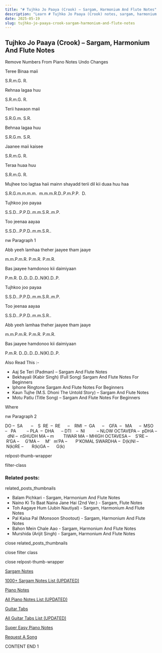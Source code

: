 ```yaml
---
title: "# Tujhko Jo Paaya (Crook) – Sargam, Harmonium And Flute Notes"
description: "Learn # Tujhko Jo Paaya (Crook) notes, sargam, harmonium notations and flute notes. Easy step-by-step tutorial for beginners."
date: 2025-05-19
slug: tujhko-jo-paaya-crook-sargam-harmonium-and-flute-notes
---
```


## Tujhko Jo Paaya (Crook) – Sargam, Harmonium And Flute Notes

Remove Numbers From Piano Notes
Undo Changes

Teree Binaa maii

S.R.m.G. R.

Rehnaa lagaa huu

S.R.m.G. R.

Terii hawaon maii

S.R.G.m. S.R.

Behnaa lagaa huu

S.R.G.m. S.R.

Jaanee maii kaisee

S.R.m.G. R.

Teraa huaa huu

S.R.m.G. R.

Mujhee too lagtaa haii mainn shayadd terii dil kii duaa huu haa

S.R.G.m.m.m.m.  m.m.m.R.D..P.m.P.P.  D.

Tujhkoo joo payaa

S.S.D…P.P.D..m.m.S.R..m.P.

Too jeenaa aayaa

S.S.D…P.P.D..m.m.S.R..

nw Paragraph 1

Abb yeeh lamhaa theher jaayee tham jaaye

m.m.P.m.R. P.m.R. P.m.R.

Bas jaayee hamdonoo kii daimiyaan

P.m.R. D..D..D..D..N(K).D..P.

Tujhkoo joo payaa

S.S.D…P.P.D..m.m.S.R..m.P.

Too jeenaa aayaa

S.S.D…P.P.D..m.m.S.R..

Abb yeeh lamhaa theher jaayee tham jaaye

m.m.P.m.R. P.m.R. P.m.R.

Bas jaayee hamdonoo kii daimiyaan

P.m.R. D..D..D..D..N(K).D..P.



Also Read This :-



* Aaj Se Teri (Padman) – Sargam And Flute Notes
* Bekhayali (Kabir Singh) (Full Song) Sargam And Flute Notes For Beginners
* Iphone Ringtone Sargam And Flute Notes For Beginners
* Kaun Tujhe (M.S. Dhoni The Untold Story) – Sargam And Flute Notes
* Motu Patlu (Title Song) – Sargam And Flute Notes For Beginners

Where



nw Paragraph 2

DO –  SA       –    S  RE  –  RE      –    RMI  –  GA      –    GFA  –   MA      –  MSO  –   PA         – PLA  –  DHA      – DTI    –  NI          – NLOW OCTAVEPA –  pDHA –  dNI –  nSHUDH MA – m        TIWAR MA – MHIGH OCTAVESA –    S’RE –     R’GA –     G’MA –     M’   m’PA –       P’KOMAL SWARDHA –  D(k)NI –       N(k)RE –       R(k)GA –      G(k)



relpost-thumb-wrapper

filter-class

### Related posts:

related_posts_thumbnails

* Balam Pichkari - Sargam, Harmonium And Flute Notes
* Naino Ki To Baat Naina Jane Hai (2nd Ver.) - Sargam, Flute Notes
* Toh Aagaye Hum (Jubin Nautiyal) - Sargam, Harmonium And Flute Notes
* Pal Kaisa Pal (Monsoon Shootout) - Sargam, Harmonium And Flute Notes
* Bahon Mein Chale Aao - Sargam, Harmonium And Flute Notes
* Murshida (Arijit Singh) - Sargam, Harmonium And Flute Notes

close related_posts_thumbnails

close filter class

close relpost-thumb-wrapper

[Sargam Notes](/sargam-notes.html)

[1000+ Sargam Notes List (UPDATED)](/all-songs-list-sargam-notes.html)

[Piano Notes](/piano-notes.html)

[All Piano Notes List (UPDATED)](/all-songs-list-piano-notes.html)

[Guitar Tabs](/guitar-tabs.html)

[All Guitar Tabs List (UPDATED)](/all-songs-list-guitar-tabs.html)

[Super Easy Piano Notes](https://studywall.in/)

[Request A Song](/request-a-song.html)

CONTENT END 1

